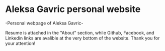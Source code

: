 # Aleksa Gavric personal website

-Personal webpage of Aleksa Gavric-

Resume is attached in the "About" section, while Github, Facebook, and Linkedin links are avalible at the very bottom of the website. Thank you for your attention!

